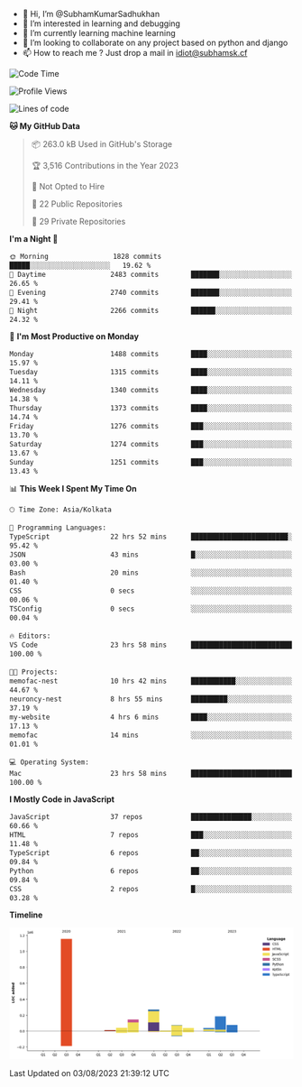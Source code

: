 - 👋 Hi, I’m @SubhamKumarSadhukhan
- 👀 I’m interested in learning and debugging
- 🌱 I’m currently learning machine learning
- 💞️ I’m looking to collaborate on any project based on python and django
- 📫 How to reach me ?
      Just drop a mail in idiot@subhamsk.cf

<!---
SubhamKumarSadhukhan/SubhamKumarSadhukhan is a ✨ special ✨ repository because its `README.md` (this file) appears on your GitHub profile.
You can click the Preview link to take a look at your changes.
--->


<!--START_SECTION:waka-->
![Code Time](http://img.shields.io/badge/Code%20Time-1%2C403%20hrs%2010%20mins-blue)

![Profile Views](http://img.shields.io/badge/Profile%20Views-1-blue)

![Lines of code](https://img.shields.io/badge/From%20Hello%20World%20I%27ve%20Written-2.0%20million%20lines%20of%20code-blue)

**🐱 My GitHub Data** 

> 📦 263.0 kB Used in GitHub's Storage 
 > 
> 🏆 3,516 Contributions in the Year 2023
 > 
> 🚫 Not Opted to Hire
 > 
> 📜 22 Public Repositories 
 > 
> 🔑 29 Private Repositories 
 > 
**I'm a Night 🦉** 

```text
🌞 Morning                1828 commits        █████░░░░░░░░░░░░░░░░░░░░   19.62 % 
🌆 Daytime                2483 commits        ███████░░░░░░░░░░░░░░░░░░   26.65 % 
🌃 Evening                2740 commits        ███████░░░░░░░░░░░░░░░░░░   29.41 % 
🌙 Night                  2266 commits        ██████░░░░░░░░░░░░░░░░░░░   24.32 % 
```
📅 **I'm Most Productive on Monday** 

```text
Monday                   1488 commits        ████░░░░░░░░░░░░░░░░░░░░░   15.97 % 
Tuesday                  1315 commits        ████░░░░░░░░░░░░░░░░░░░░░   14.11 % 
Wednesday                1340 commits        ████░░░░░░░░░░░░░░░░░░░░░   14.38 % 
Thursday                 1373 commits        ████░░░░░░░░░░░░░░░░░░░░░   14.74 % 
Friday                   1276 commits        ███░░░░░░░░░░░░░░░░░░░░░░   13.70 % 
Saturday                 1274 commits        ███░░░░░░░░░░░░░░░░░░░░░░   13.67 % 
Sunday                   1251 commits        ███░░░░░░░░░░░░░░░░░░░░░░   13.43 % 
```


📊 **This Week I Spent My Time On** 

```text
🕑︎ Time Zone: Asia/Kolkata

💬 Programming Languages: 
TypeScript               22 hrs 52 mins      ████████████████████████░   95.42 % 
JSON                     43 mins             █░░░░░░░░░░░░░░░░░░░░░░░░   03.00 % 
Bash                     20 mins             ░░░░░░░░░░░░░░░░░░░░░░░░░   01.40 % 
CSS                      0 secs              ░░░░░░░░░░░░░░░░░░░░░░░░░   00.06 % 
TSConfig                 0 secs              ░░░░░░░░░░░░░░░░░░░░░░░░░   00.04 % 

🔥 Editors: 
VS Code                  23 hrs 58 mins      █████████████████████████   100.00 % 

🐱‍💻 Projects: 
memofac-nest             10 hrs 42 mins      ███████████░░░░░░░░░░░░░░   44.67 % 
neuroncy-nest            8 hrs 55 mins       █████████░░░░░░░░░░░░░░░░   37.19 % 
my-website               4 hrs 6 mins        ████░░░░░░░░░░░░░░░░░░░░░   17.13 % 
memofac                  14 mins             ░░░░░░░░░░░░░░░░░░░░░░░░░   01.01 % 

💻 Operating System: 
Mac                      23 hrs 58 mins      █████████████████████████   100.00 % 
```

**I Mostly Code in JavaScript** 

```text
JavaScript               37 repos            ███████████████░░░░░░░░░░   60.66 % 
HTML                     7 repos             ███░░░░░░░░░░░░░░░░░░░░░░   11.48 % 
TypeScript               6 repos             ██░░░░░░░░░░░░░░░░░░░░░░░   09.84 % 
Python                   6 repos             ██░░░░░░░░░░░░░░░░░░░░░░░   09.84 % 
CSS                      2 repos             █░░░░░░░░░░░░░░░░░░░░░░░░   03.28 % 
```



**Timeline**

![Lines of Code chart](https://raw.githubusercontent.com/SubhamKumarSadhukhan/SubhamKumarSadhukhan/main/assets/bar_graph.png)


 Last Updated on 03/08/2023 21:39:12 UTC
<!--END_SECTION:waka-->
